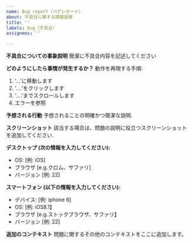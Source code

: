 ```yaml
---
name: Bug report（バグレポート）
about: 不具合に関する課題登録
title: ''
labels: bug（不具合）
assignees: ''

---
```


**不具合についての事象説明**
簡潔に不具合内容を記述してください

**どのようにしたら事情が発生するか？**
動作を再現する手順:
1.  '...'に移動します
2.  '....'をクリックします
3.  '....'までスクロールします
4. エラーを参照

**予想される行動**
予想されることの明確かつ簡潔な説明.

**スクリーンショット**
該当する場合は、問題の説明に役立つスクリーンショットを追加してください.

**デスクトップ (次の情報を入力してください):**
 - OS: [例: iOS]
 - ブラウザ [e.g.クロム、サファリ]
 - バージョン [例: 22]

**スマートフォン (以下の情報を入力してください):**
 - デバイス: [例: iphone 6]
 - OS: [例: iOS8.1】
 - ブラウザ [e.g.ストックブラウザ、サファリ】
 - バージョン [例: 22]

**追加のコンテキスト**
問題に関するその他のコンテキストをここに追加します。

